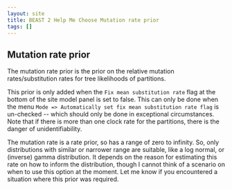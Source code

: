 ```yaml
---
layout: site
title: BEAST 2 Help Me Choose Mutation rate prior
tags: []
---
```


## Mutation rate prior

The mutation rate prior is the prior on the relative mutation rates/substitution rates for tree likelihoods of partitions.

This prior is only added when the `Fix mean substitution rate` flag at the bottom of the site model panel is set to false.
This can only be done when the menu `Mode => Automatically set fix mean substitution rate flag` is un-checked -- which should only be done in exceptional circumstances.
Note that if there is more than one clock rate for the partitions, there is the danger of unidentifiability.

The mutation rate is a rate prior, so has a range of zero to infinity.
So, only distributions with similar or narrower range are suitable, like a log normal, or (inverse) gamma distribution.
It depends on the reason for estimating this rate on how to inform the distribution, though I cannot think of a scenario on when to use this option at the moment. 
Let me know if you encountered a situation where this prior was required.
